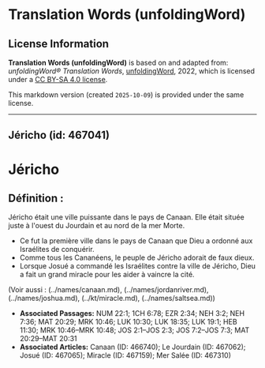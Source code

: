 # Translation Words (unfoldingWord)

## License Information

**Translation Words (unfoldingWord)** is based on and adapted from: _unfoldingWord® Translation Words_, [unfoldingWord](https://unfoldingword.org/utw), 2022, which is licensed under a [CC BY-SA 4.0 license](https://creativecommons.org/licenses/by-sa/4.0/legalcode.en).

This markdown version (created `2025-10-09`) is provided under the same license.



--------------------------------

## Jéricho (id: 467041)

Jéricho
=======

Définition :
------------

Jéricho était une ville puissante dans le pays de Canaan. Elle était située juste à l'ouest du Jourdain et au nord de la mer Morte.

* Ce fut la première ville dans le pays de Canaan que Dieu a ordonné aux Israélites de conquérir.
* Comme tous les Cananéens, le peuple de Jéricho adorait de faux dieux.
* Lorsque Josué a commandé les Israélites contre la ville de Jéricho, Dieu a fait un grand miracle pour les aider à vaincre la cité.

(Voir aussi : (../names/canaan.md), (../names/jordanriver.md), (../names/joshua.md), (../kt/miracle.md), (../names/saltsea.md))

* **Associated Passages:** NUM 22:1; 1CH 6:78; EZR 2:34; NEH 3:2; NEH 7:36; MAT 20:29; MRK 10:46; LUK 10:30; LUK 18:35; LUK 19:1; HEB 11:30; MRK 10:46–MRK 10:48; JOS 2:1–JOS 2:3; JOS 7:2–JOS 7:3; MAT 20:29–MAT 20:31
* **Associated Articles:** Canaan (ID: 466740); Le Jourdain (ID: 467062); Josué (ID: 467065); Miracle (ID: 467159); Mer Salée (ID: 467310)

